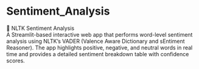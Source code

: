 # Sentiment_Analysis
🧠 NLTK Sentiment Analysis  
A Streamlit-based interactive web app that performs word-level sentiment analysis using NLTK’s VADER (Valence Aware Dictionary and sEntiment Reasoner). The app highlights positive, negative, and neutral words in real time and provides a detailed sentiment breakdown table with confidence scores.
